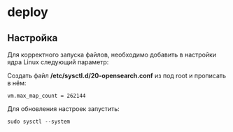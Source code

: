 # deploy

## Настройка
Для корректного запуска файлов, необходимо добавить в настройки ядра Linux следующий параметр:

Создать файл **/etc/sysctl.d/20-opensearch.conf** из под root и прописать в нём:
```
vm.max_map_count = 262144
```
Для обновления настроек запустить:
```
sudo sysctl --system
```
